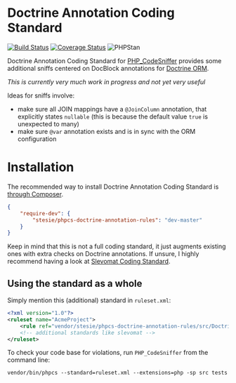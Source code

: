 # Doctrine Annotation Coding Standard

[![Build Status](https://travis-ci.org/stesie/phpcs-doctrine-annotation-rules.svg?branch=master)](https://travis-ci.org/stesie/phpcs-doctrine-annotation-rules)
[![Coverage Status](https://coveralls.io/repos/github/stesie/phpcs-doctrine-annotation-rules/badge.svg?branch=master)](https://coveralls.io/github/stesie/phpcs-doctrine-annotation-rules?branch=master)
![PHPStan](https://img.shields.io/badge/style-level%207-brightgreen.svg?style=flat-square&label=phpstan)

Doctrine Annotation Coding Standard for [PHP_CodeSniffer](https://github.com/squizlabs/PHP_CodeSniffer) provides
some additional sniffs centered on DocBlock annotations for [Doctrine ORM](github.com/doctrine/doctrine2/).

*This is currently very much work in progress and not yet very useful*

Ideas for sniffs involve:

* make sure all JOIN mappings have a `@JoinColumn` annotation, that explicitly states `nullable`
  (this is because the default value `true` is unexpected to many)
* make sure `@var` annotation exists and is in sync with the ORM configuration

# Installation

The recommended way to install Doctrine Annotation Coding Standard is [through Composer](http://getcomposer.org).

```JSON
{
	"require-dev": {
		"stesie/phpcs-doctrine-annotation-rules": "dev-master"
	}
}
```

Keep in mind that this is not a full coding standard, it just augments existing ones with extra checks
on Doctrine annotations.  If unsure, I highly recommend having a look at
[Slevomat Coding Standard](https://github.com/slevomat/coding-standard/).

## Using the standard as a whole

Simply mention this (additional) standard in `ruleset.xml`:

```xml
<?xml version="1.0"?>
<ruleset name="AcmeProject">
	<rule ref="vendor/stesie/phpcs-doctrine-annotation-rules/src/DoctrineAnnotationCodingStandard/ruleset.xml" />
	<!-- additional standards like slevomat -->
</ruleset>
```

To check your code base for violations, run `PHP_CodeSniffer` from the command line:

```
vendor/bin/phpcs --standard=ruleset.xml --extensions=php -sp src tests
```
